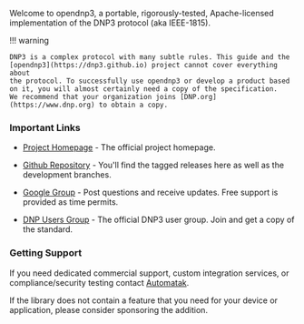 Welcome to opendnp3, a portable, rigorously-tested, Apache-licensed implementation of the DNP3 protocol (aka IEEE-1815).

!!! warning

    DNP3 is a complex protocol with many subtle rules. This guide and the [opendnp3](https://dnp3.github.io) project cannot cover everything about
	the protocol. To successfully use opendnp3 or develop a product based on it, you will almost certainly need a copy of the specification.
	We recommend that your organization joins [DNP.org](https://www.dnp.org) to obtain a copy.

### Important Links

* [Project Homepage](https://dnp3.github.io) - The official project homepage.

* [Github Repository](https://www.github.com/dnp3/opendnp3) - You'll find the tagged releases here as well as the development branches.

* [Google Group](https://groups.google.com/group/automatak-dnp3) - Post questions and receive updates. Free support is provided as time permits.

* [DNP Users Group](https://www.dnp.org) - The official DNP3 user group. Join and get a copy of the standard.

### Getting Support

If you need dedicated commercial support, custom integration services, or compliance/security testing contact [Automatak](http://www.automatak.com).

If the library does not contain a feature that you need for your device or application, please consider sponsoring the addition.